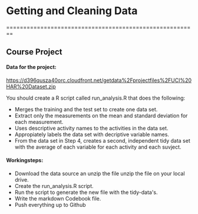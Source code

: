 # Getting and Cleaning Data
========================================================

## Course Project

#### Data for the project:

https://d396qusza40orc.cloudfront.net/getdata%2Fprojectfiles%2FUCI%20HAR%20Dataset.zip

You should create a R script called run_analysis.R that does the following:
   
   * Merges the training and the test set to create one data set.
   * Extract only the measurements on the mean and standard deviation for each measurement.
   * Uses descriptive activity names to the activities in the data set.
   * Appropiately labels the data set with decriptive variable names.
   * From the data set in Step 4, creates a second, independent tidy data set with the average of each variable for each activity and each suvject.
   
#### Workingsteps:

  * Download the data source an unzip the file unzip the file on your local drive.
  * Create the run_analysis.R script.
  * Run the script to generate the new file with the tidy-data's.
  * Write the markdown Codebook file.
  * Push everything up to Github

